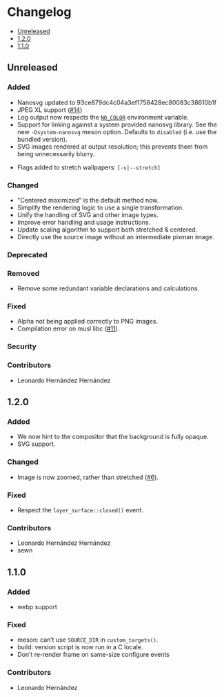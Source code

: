 # Changelog

* [Unreleased](#unreleased)
* [1.2.0](#1-2-)
* [1.1.0](#1-1-0)

## Unreleased
### Added

* Nanosvg updated to 93ce879dc4c04a3ef1758428ec80083c38610b1f
* JPEG XL support ([#14][14])
* Log output now respects the [`NO_COLOR`](http://no-color.org/)
  environment variable.
* Support for linking against a system provided nanosvg library. See
  the new `-Dsystem-nanosvg` meson option. Defaults to `disabled`
  (i.e. use the bundled version).
* SVG images rendered at output resolution; this prevents them from
  being unnecessarily blurry.

[14]: https://codeberg.org/dnkl/wbg/pulls/14

* Flags added to stretch wallpapers: `[-s|--stretch]`

[21]: https://codeberg.org/dnkl/wbg/pulls/21


### Changed

* "Centered maximized" is the default method now.
* Simplify the rendering logic to use a single transformation.
* Unify the handling of SVG and other image types.
* Improve error handling and usage instructions.
* Update scaling algorithm to support both stretched & centered.
* Directly use the source image without an intermediate pixman image.

[21]: https://codeberg.org/dnkl/wbg/pulls/21


### Deprecated
### Removed

* Remove some redundant variable declarations and calculations.

[21]: https://codeberg.org/dnkl/wbg/pulls/21


### Fixed

* Alpha not being applied correctly to PNG images.
* Compilation error on musl libc ([#11][11]).

[11]: https://codeberg.org/dnkl/wbg/issues/11

### Security
### Contributors

* Leonardo Hernández Hernández


## 1.2.0

### Added

* We now hint to the compositor that the background is fully opaque.
* SVG support.


### Changed

* Image is now zoomed, rather than stretched ([#6][6]).

[6]: https://codeberg.org/dnkl/wbg/issues/6


### Fixed

* Respect the `layer_surface::closed()` event.


### Contributors

* Leonardo Hernández Hernández
* sewn


## 1.1.0

### Added

* webp support


### Fixed

* meson: can’t use `SOURCE_DIR` in `custom_targets()`.
* build: version script is now run in a C locale.
* Don’t re-render frame on same-size configure events


### Contributors

*  Leonardo Hernández
